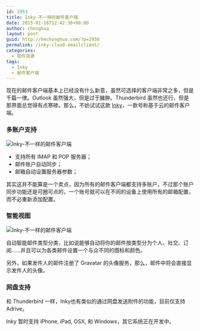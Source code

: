 ```yaml
---
id: 2953
title: Inky-不一样的邮件客户端
date: 2015-01-16T12:42:36+08:00
author: chonghua
layout: post
guid: http://hechonghua.com/?p=2950
permalink: /inky-cloud-emailclient/
categories:
  - 软件资源
tags:
  - Inky
  - 邮件客户端
---
```

现在的邮件客户端基本上已经没有什么新意，虽然可选择的客户端非常之多，但是千篇一律。Outlook 虽然强大，但是过于臃肿。Thunderbird 虽然也还行，但是那界面总觉得有点寒碜。那么，不妨试试这款 <a href="http://inky.com/" target="_blank">Inky</a>，一款号称基于云的邮件客户端。

<!--more-->

### 多账户支持

![Inky-不一样的邮件客户端](http://chonghua-1251666171.cos.ap-shanghai.myqcloud.com/inky1.png) 

  * 支持所有 IMAP 和 POP 服务器；
  * 邮件账户自动同步；
  * 邮箱自动设置服务器参数；

其实这并不能算是一个卖点，因为所有的邮件客户端都支持多账户，不过那个账户同步功能还是可圈可点的，一个账号就可以在不同的设备上使用所有的邮箱配置，而不必重新添加配置。

### 智能视图

![Inky-不一样的邮件客户端](http://chonghua-1251666171.cos.ap-shanghai.myqcloud.com/inky.png) 

自动智能邮件类型分类，比如说能够自动将你的邮件按类型分为个人、社交、订阅……并且可以为各类邮件设置一个与众不同的图标和颜色。

另外，如果发件人的邮件注册了 Gravatar 的头像服务，那么，邮件中将会直接显示发件人的头像。

### 网盘支持

和 Thunderbird 一样，Inky也有类似的通过网盘发送附件的功能，目前仅支持 Adrive。

Inky 暂时支持 iPhone, iPad, OSX, 和 Windows，其它系统正在开发中。